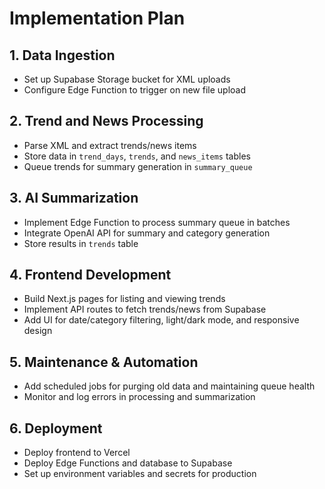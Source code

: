 # Implementation Plan

## 1. Data Ingestion

- Set up Supabase Storage bucket for XML uploads
- Configure Edge Function to trigger on new file upload

## 2. Trend and News Processing

- Parse XML and extract trends/news items
- Store data in `trend_days`, `trends`, and `news_items` tables
- Queue trends for summary generation in `summary_queue`

## 3. AI Summarization

- Implement Edge Function to process summary queue in batches
- Integrate OpenAI API for summary and category generation
- Store results in `trends` table

## 4. Frontend Development

- Build Next.js pages for listing and viewing trends
- Implement API routes to fetch trends/news from Supabase
- Add UI for date/category filtering, light/dark mode, and responsive design

## 5. Maintenance & Automation

- Add scheduled jobs for purging old data and maintaining queue health
- Monitor and log errors in processing and summarization

## 6. Deployment

- Deploy frontend to Vercel
- Deploy Edge Functions and database to Supabase
- Set up environment variables and secrets for production
